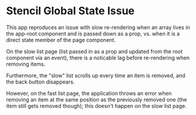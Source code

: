 # Stencil Global State Issue

This app reproduces an issue with slow re-rendering when an array lives in the app-root component and is passed down as a prop, vs. when it is a direct state member of the page component.

On the slow list page (list passed in as a prop and updated from the root component via an event), there is a noticable lag before re-rendering when removing items.

Furthermore, the "slow" list scrolls up every time an item is removed, and the back button disappears.

However, on the fast list page, the application throws an error when removing an item at the same position as the previously removed one (the item still gets removed though); this doesn't happen on the slow list page.
